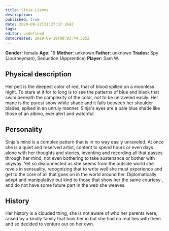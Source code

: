 ```yaml
---
title: Sinja Lienos
description: 
published: true
date: 2020-09-22T21:27:37.264Z
tags: 
editor: undefined
dateCreated: 2020-09-19T00:03:44.325Z
---
```


**Gender:** female
**Age:** 19
**Mother:** unknown
**Father:** unknown
**Trades:** Spy (Journeyman), Seduction (Apprentice)
**Player:** Sam W.

## Physical description

Her pelt is the deepest color of red, that of blood spilled on a moonless night.  To stare at it for to long is to see the patterns of blue and black that swim beneath the complexity of the color, not to be unraveled easily.  Her mane is the purest snow white shade and it falls between her shoulder blades, spiked in an unruly manner.  Sinja's eyes are a pale blue shade like those of an albino, ever alert and watchful.

## Personality

Sinja's mind is a complex pattern that is in no way easily unraveled.  At once she is a quiet and reserved artist, content to spend hours or even days alone with her thoughts and stories, inventing and recording all that passes through her mind, not even bothering to take sustenance or bother with anyway.   Yet so disconnected as she seems from the outside world she revels in sensuality, recognizing that to write well she must experience and get to the core of all that goes on in the world around her.  Diplomatically adept and manipulative but kind to those that show her the same courtesy , and do not have some future part in the web she weaves.

## History

Her history is a clouded thing, she is not aware of who her parents were, raised by a kindly family that took her in but she had no real ties with them and so decided to venture out on her own.